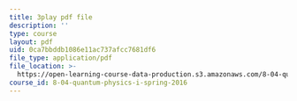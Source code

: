 ```yaml
---
title: 3play pdf file
description: ''
type: course
layout: pdf
uid: 0ca7bbddb1086e11ac737afcc7681df6
file_type: application/pdf
file_location: >-
  https://open-learning-course-data-production.s3.amazonaws.com/8-04-quantum-physics-i-spring-2016/0ca7bbddb1086e11ac737afcc7681df6_-UgQEHHXTRM.pdf
course_id: 8-04-quantum-physics-i-spring-2016
---
```

